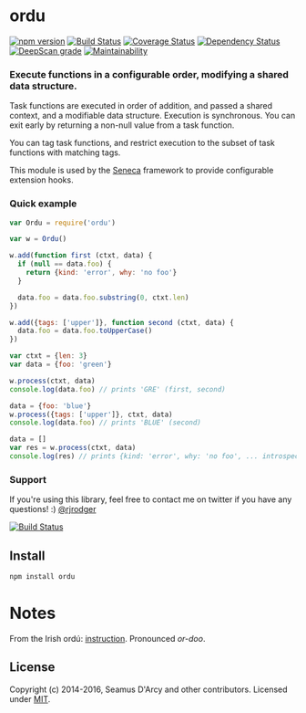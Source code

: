 # ordu

[![npm version][npm-badge]][npm-url]
[![Build Status][travis-badge]][travis-url]
[![Coverage Status][coveralls-badge]][coveralls-url]
[![Dependency Status][david-badge]][david-url]
[![DeepScan grade](https://deepscan.io/api/teams/5016/projects/11434/branches/170370/badge/grade.svg)](https://deepscan.io/dashboard#view=project&tid=5016&pid=11434&bid=170370)
[![Maintainability](https://api.codeclimate.com/v1/badges/47fe47f0b317507cb120/maintainability)](https://codeclimate.com/github/rjrodger/ordu/maintainability)


### Execute functions in a configurable order, modifying a shared data structure.

Task functions are executed in order of addition, and passed a shared
context, and a modifiable data structure. Execution is
synchronous. You can exit early by returning a non-null value from a
task function.

You can tag task functions, and restrict execution to the subset of
task functions with matching tags.

This module is used by the [Seneca](http://senecajs.org) framework to
provide configurable extension hooks.


### Quick example

```js
var Ordu = require('ordu')

var w = Ordu()

w.add(function first (ctxt, data) {
  if (null == data.foo) {
    return {kind: 'error', why: 'no foo'}
  }

  data.foo = data.foo.substring(0, ctxt.len)
})

w.add({tags: ['upper']}, function second (ctxt, data) {
  data.foo = data.foo.toUpperCase()
})

var ctxt = {len: 3}
var data = {foo: 'green'}

w.process(ctxt, data)
console.log(data.foo) // prints 'GRE' (first, second)

data = {foo: 'blue'}
w.process({tags: ['upper']}, ctxt, data)
console.log(data.foo) // prints 'BLUE' (second)

data = []
var res = w.process(ctxt, data)
console.log(res) // prints {kind: 'error', why: 'no foo', ... introspection ...}
```

### Support

If you're using this library, feel free to contact me on twitter if
you have any questions! :) [@rjrodger](http://twitter.com/rjrodger)

[![Build Status](https://travis-ci.org/rjrodger/ordu.png?branch=master)](https://travis-ci.org/rjrodger/ordu)


## Install

```sh
npm install ordu
```

# Notes

From the Irish ord&uacute;: [instruction](http://www.focloir.ie/en/dictionary/ei/instruction). Pronounced _or-doo_.


## License

Copyright (c) 2014-2016, Seamus D'Arcy and other contributors.
Licensed under [MIT][].

[MIT]: ./LICENSE
[travis-badge]: https://travis-ci.org/rjrodger/ordu.svg
[travis-url]: https://travis-ci.org/rjrodger/ordu
[npm-badge]: https://img.shields.io/npm/v/ordu.svg
[npm-url]: https://npmjs.com/package/ordu
[david-badge]: https://david-dm.org/rjrodger/ordu.svg
[david-url]: https://david-dm.org/rjrodger/ordu
[coveralls-badge]: https://coveralls.io/repos/github/rjrodger/ordu/badge.svg?branch=master
[coveralls-url]: https://coveralls.io/github/rjrodger/ordu?branch=master

